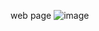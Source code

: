 

web page
![image](https://cloud.githubusercontent.com/assets/16963046/13319200/0f1b6544-dbe6-11e5-98fa-4094bf8b92c8.png)
